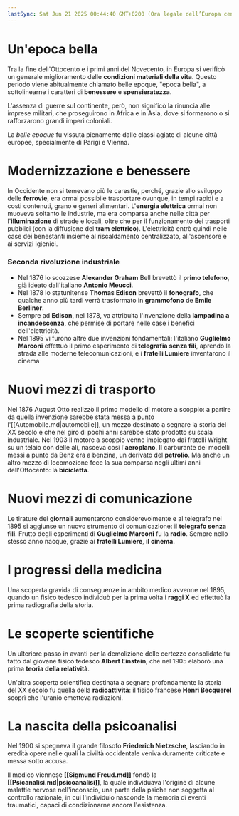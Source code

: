 ```yaml
---
lastSync: Sat Jun 21 2025 00:44:40 GMT+0200 (Ora legale dell’Europa centrale)
---
```

# Un'epoca bella
Tra la fine dell'Ottocento e i primi anni del Novecento, in Europa si verificò un generale miglioramento delle **condizioni materiali della vita**. Questo periodo viene abitualmente chiamato belle epoque, "epoca bella", a sottolinearne i caratteri di **benessere** e **spensieratezza**.

L'assenza di guerre sul continente, però, non significò la rinuncia alle imprese militari, che proseguirono in Africa e in Asia, dove si formarono o si rafforzarono grandi imperi coloniali.

La *belle epoque* fu vissuta pienamente dalle classi agiate di alcune città europee, specialmente di Parigi e Vienna.

# Modernizzazione e benessere
In Occidente non si temevano più le carestie, perché, grazie allo sviluppo delle **ferrovie**, era ormai possibile trasportare ovunque, in tempi rapidi e a costi contenuti, grano e generi alimentari.
L'**energia elettrica** ormai non muoveva soltanto le industrie, ma era comparsa anche nelle città per l'**illuminazione** di strade e locali, oltre che per il funzionamento dei trasporti pubblici (con la diffusione del **tram elettrico**). L'elettricità entrò quindi nelle case dei benestanti insieme al riscaldamento centralizzato, all'ascensore e ai servizi igienici.

### Seconda rivoluzione industriale
- Nel 1876 lo scozzese **Alexander Graham** Bell brevettò il **primo telefono**, già ideato dall'italiano **Antonio Meucci**.
- Nel 1878 lo statunitense **Thomas Edison** brevettò il **fonografo**, che qualche anno più tardi verrà trasformato in **grammofono** de **Emile Berliner**.
- Sempre ad **Edison**, nel 1878, va attribuita l'invenzione della **lampadina a incandescenza**, che permise di portare nelle case i benefici dell'elettricità.
- Nel 1895 vi furono altre due invenzioni fondamentali: l'italiano **Guglielmo Marconi** effettuò il primo esperimento di **telegrafia senza fili**, aprendo la strada alle moderne telecomunicazioni, e i **fratelli Lumiere** inventarono il cinema

# Nuovi mezzi di trasporto
Nel 1876 August Otto realizzò il primo modello di motore a scoppio: a partire da quella invenzione sarebbe stata messa a punto l'[[Automobile.md|automobile]], un mezzo destinato a segnare la storia del XX secolo e che nel giro di pochi anni sarebbe stato prodotto su scala industriale.
Nel 1903 il motore a scoppio venne impiegato dai fratelli Wright su un telaio con delle ali, nasceva così l'**aeroplano**.
Il carburante dei modelli messi a punto da Benz era a benzina, un derivato del **petrolio**.
Ma anche un altro mezzo di locomozione fece la sua comparsa negli ultimi anni dell'Ottocento: la **bicicletta**.

# Nuovi mezzi di comunicazione
Le tirature dei **giornali** aumentarono considerevolmente e al telegrafo nel 1895 si aggiunse un nuovo strumento di comunicazione: il **telegrafo senza fili**. Frutto degli esperimenti di **Guglielmo Marconi** fu la **radio**. Sempre nello stesso anno nacque, grazie ai **fratelli Lumiere**, **il cinema**.

# I progressi della medicina
Una scoperta gravida di conseguenze in ambito medico avvenne nel 1895, quando un fisico tedesco individuò per la prima volta i **raggi X** ed effettuò la prima radiografia della storia.

# Le scoperte scientifiche
Un ulteriore passo in avanti per la demolizione delle certezze consolidate fu fatto dal giovane fisico tedesco **Albert Einstein**, che nel 1905 elaborò una prima **teoria della relatività**.

Un'altra scoperta scientifica destinata a segnare profondamente la storia del XX secolo fu quella della **radioattività**: il fisico francese **Henri Becquerel** scoprì che l'uranio emetteva radiazioni.

# La nascita della psicoanalisi
Nel 1900 si spegneva il grande filosofo **Friederich Nietzsche**, lasciando in eredità opere nelle quali la civiltà occidentale veniva duramente criticate e messa sotto accusa.

Il medico viennese **[[Sigmund Freud.md]]** fondò la **[[Psicanalisi.md|psicoanalisi]]**, la quale individuava l'origine di alcune malattie nervose nell'inconscio, una parte della psiche non soggetta al controllo razionale, in cui l'individuio nasconde la memoria di eventi traumatici, capaci di condizionarne ancora l'esistenza.